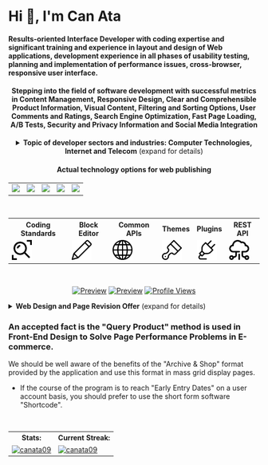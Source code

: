 <h1 align="left">Hi 👋, I'm Can Ata</h1>

<h4 align="left">Results-oriented Interface Developer with coding expertise and significant training and experience in layout and design of Web applications, development experience in all phases of usability testing, planning and implementation of performance issues, cross-browser, responsive user interface.</h4>

<div align="left">

<h4 align="center">Stepping into the field of software development with successful metrics in Content Management, Responsive Design, Clear and Comprehensible Product Information, Visual Content, Filtering and Sorting Options, User Comments and Ratings, Search Engine Optimization, Fast Page Loading, A/B Tests, Security and Privacy Information and Social Media Integration </h4>

<div align="center">


<details>
<summary><b>Topic of developer sectors and industries: Computer Technologies, Internet and Telecom</b> (expand for details)</summary>

- [Can Ata](https://github.com/canata09) is passionate about frontend development in Turkey, you can contact the developer on <em><a href="https://can-ata-portfoy.vercel.app/">Portfolio</a></em> , <em><a href="https://linkedin.com/in/canataweb">LinkedIn</a></em>.
</details>


  
  
</div>

<h4 align="center">Actual technology options for web publishing</h4>

<div align="center">
  <table cellpadding="5" cellspacing="0" border="0" align="center">
    <tr>
	<td><a href="https://github.com/canata09"><img src="https://upload.wikimedia.org/wikipedia/commons/thumb/d/d9/Node.js_logo.svg/590px-Node.js_logo.svg.png" width="80px"/></a></td>
	<td><a href="https://github.com/canata09"><img src="https://upload.wikimedia.org/wikipedia/commons/thumb/a/a7/React-icon.svg/512px-React-icon.svg.png" width="60px"/></a></td>
	<td><a href="https://github.com/canata09"><img src="https://upload.wikimedia.org/wikipedia/commons/thumb/2/27/PHP-logo.svg/2560px-PHP-logo.svg.png" width="100px"/></a></td>
	<td><a href="https://github.com/canata09"><img src="https://s.w.org/style/images/about/WordPress-logotype-alternative.png" width="160px"/></a></td>
	<td><a href="https://github.com/canata09"><img src="https://upload.wikimedia.org/wikipedia/commons/thumb/9/99/Unofficial_JavaScript_logo_2.svg/225px-Unofficial_JavaScript_logo_2.svg.png" width="70px"/></a></td>
    </tr>
  </table>
</div>
	
<br/>
	


<div align="center">
  <table cellpadding="5" cellspacing="" border="0" align="center">
    <tr>
        <th>Coding Standards</th>
        <th>Block Editor</th>
        <th>Common APIs</th>
        <th>Themes</th>
        <th>Plugins</th>
        <th>REST API</th>
    </tr>
    <tr>
        <td><a href="https://github.com/canata09"><img src="https://github.com/canata09/canata09/blob/main/staticassets/raw/master/icon/magnifying-glass.png" width="40px"/></a></td>
        <td><a href="https://github.com/canata09"><img src="https://github.com/canata09/canata09/blob/main/staticassets/raw/master/icon/pen.png" width="40px"/></a></td>
        <td><a href="https://github.com/canata09"><img src="https://github.com/canata09/canata09/blob/main/staticassets/raw/master/icon/world.png" width="40px"/></a></td>
        <td><a href="https://github.com/canata09"><img src="https://github.com/canata09/canata09/blob/main/staticassets/raw/master/icon/theme.png" width="40px"/></a></td>
        <td><a href="https://github.com/canata09"><img src="https://github.com/canata09/canata09/blob/main/staticassets/raw/master/icon/plug.png" width="40px"/></a></td>
        <td><a href="https://github.com/canata09"><img src="https://github.com/canata09/canata09/blob/main/staticassets/raw/master/icon/api.png" width="40px"/></a></td>
    </tr>

  </table>
</div>
<br/>

<div align="center">

[![Preview](https://img.shields.io/github/last-commit/canata09/canata09)](https://github.com/canata09) 
[![Preview](https://img.shields.io/github/followers/canata09?style=social)](https://github.com/canata09) 
[![Profile Views](https://komarev.com/ghpvc/?username=canata09&label=Profile%20views&color=0e75b6&style=flat)](https://github.com/canata09) 

</div>

<details>
<summary><b>Web Design and Page Revision Offer</b> (expand for details)</summary>

Dear Visitor,

We would like to share with you the details about our professional web design and page revision service that we offer to strengthen your company's digital presence and make your online presence more effective.

## Our services:

- 📊 **Mobile Compatible Design:**  We offer responsive designs that will perform perfectly on mobile devices.
- 🚀 **Clear and Comprehensible Product Information:**  We offer an original and modern web design that reflects your company's unique identity.
- 🎨 **Visual Content:**  We review your existing pages and make adjustments that will improve the user experience.
- 🚀 **Filtering and Sorting Options:**  We offer an original and modern web design that reflects your company's unique identity.
- 🎨 **User Comments and Ratings:**  We review your existing pages and make adjustments that will improve the user experience.
- 📦 **SEO Compatible Improvements:**  We provide SEO-focused improvements to make you more visible in search engines.
- 📦 **Fast Page Loading, A/B Tests:**  We provide SEO-focused improvements to make you more visible in search engines.
- 📊 **Security and Privacy Information and Social Media Integration:**  We offer responsive designs that will perform perfectly on mobile devices.

## Benefits:

Getting started with the Developer Can is a breeze:

1. A chance to increase customer confidence by achieving a more professional online appearance.
2. Opportunity to increase customer satisfaction with a user-friendly and modern website.
3. Opportunity to provide greater accessibility by ranking higher in search engines.

## Our offer:

We offer solutions that suit your company's needs with our specially prepared packages. You can contact us to discuss our detailed offer and create a special plan for you.

Remember, your success is our priority. Please contact us for more information.

Kind regards.

</details>

### An accepted fact is the "Query Product" method is used in Front-End Design to Solve Page Performance Problems in E-commerce.

We should be well aware of the benefits of the "Archive & Shop" format provided by the application and use this format in mass grid display pages.

- If the course of the program is to reach "Early Entry Dates" on a user account basis, you should prefer to use the short form software "Shortcode".


<br/>

<div align="center">
  <table cellpadding="5" cellspacing="" border="0" align="center">
    <tr>
        <th>Stats:</th>
        <th>Current Streak:</th>
    </tr>
    <tr>
        <td><a href="https://github.com/canata09"><img align="center" src="https://github-readme-stats.vercel.app/api?username=canata09&show_icons=true&locale=en" alt="canata09" /></a></td>
        <td><a href="https://github.com/canata09"><img align="center" src="https://github-readme-streak-stats.herokuapp.com/?user=canata09&" alt="canata09" /></a></td>
    </tr>
  </table>
</div>
